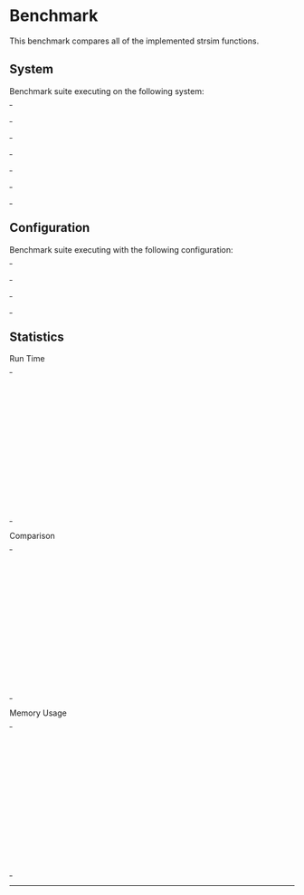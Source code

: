 # Benchmark

This benchmark compares all of the implemented strsim functions.

## System

Benchmark suite executing on the following system:

<table style="width: 1%">
  <tr>
    <th style="width: 1%; white-space: nowrap">Operating System</th>
    <td>macOS</td>
  </tr><tr>
    <th style="white-space: nowrap">CPU Information</th>
    <td style="white-space: nowrap">Intel(R) Core(TM) i5-3230M CPU @ 2.60GHz</td>
  </tr><tr>
    <th style="white-space: nowrap">Number of Available Cores</th>
    <td style="white-space: nowrap">4</td>
  </tr><tr>
    <th style="white-space: nowrap">Available Memory</th>
    <td style="white-space: nowrap">8 GB</td>
  </tr><tr>
    <th style="white-space: nowrap">Elixir Version</th>
    <td style="white-space: nowrap">1.10.3</td>
  </tr><tr>
    <th style="white-space: nowrap">Erlang Version</th>
    <td style="white-space: nowrap">22.3.2</td>
  </tr>
</table>

## Configuration

Benchmark suite executing with the following configuration:

<table style="width: 1%">
  <tr>
    <th style="width: 1%">:time</th>
    <td style="white-space: nowrap">10 s</td>
  </tr><tr>
    <th>:parallel</th>
    <td style="white-space: nowrap">1</td>
  </tr><tr>
    <th>:warmup</th>
    <td style="white-space: nowrap">2 s</td>
  </tr>
</table>

## Statistics

Run Time
<table style="width: 1%">
  <tr>
    <th>Name</th>
    <th style="text-align: right">IPS</th>
    <th style="text-align: right">Average</th>
    <th style="text-align: right">Devitation</th>
    <th style="text-align: right">Median</th>
    <th style="text-align: right">99th&nbsp;%</th>
  </tr>
  <tr>
    <td style="white-space: nowrap">strsim hamming</td>
    <td style="white-space: nowrap; text-align: right">999.70 K</td>
    <td style="white-space: nowrap; text-align: right">1.00 μs</td>
    <td style="white-space: nowrap; text-align: right">±740.99%</td>
    <td style="white-space: nowrap; text-align: right">0.90 μs</td>
    <td style="white-space: nowrap; text-align: right">2.90 μs</td>
  </tr>
  <tr>
    <td style="white-space: nowrap">strsim levenshtein</td>
    <td style="white-space: nowrap; text-align: right">875.14 K</td>
    <td style="white-space: nowrap; text-align: right">1.14 μs</td>
    <td style="white-space: nowrap; text-align: right">±560.15%</td>
    <td style="white-space: nowrap; text-align: right">0.90 μs</td>
    <td style="white-space: nowrap; text-align: right">1.90 μs</td>
  </tr>
  <tr>
    <td style="white-space: nowrap">strsim jaro_winkler</td>
    <td style="white-space: nowrap; text-align: right">857.13 K</td>
    <td style="white-space: nowrap; text-align: right">1.17 μs</td>
    <td style="white-space: nowrap; text-align: right">±3349.63%</td>
    <td style="white-space: nowrap; text-align: right">0.90 μs</td>
    <td style="white-space: nowrap; text-align: right">1.90 μs</td>
  </tr>
  <tr>
    <td style="white-space: nowrap">strsim jaro</td>
    <td style="white-space: nowrap; text-align: right">825.02 K</td>
    <td style="white-space: nowrap; text-align: right">1.21 μs</td>
    <td style="white-space: nowrap; text-align: right">±3031.27%</td>
    <td style="white-space: nowrap; text-align: right">0.90 μs</td>
    <td style="white-space: nowrap; text-align: right">1.90 μs</td>
  </tr>
  <tr>
    <td style="white-space: nowrap">strsim normalized_levensthein</td>
    <td style="white-space: nowrap; text-align: right">814.59 K</td>
    <td style="white-space: nowrap; text-align: right">1.23 μs</td>
    <td style="white-space: nowrap; text-align: right">±3028.62%</td>
    <td style="white-space: nowrap; text-align: right">0.90 μs</td>
    <td style="white-space: nowrap; text-align: right">1.90 μs</td>
  </tr>
  <tr>
    <td style="white-space: nowrap">strsim osa_distance</td>
    <td style="white-space: nowrap; text-align: right">582.47 K</td>
    <td style="white-space: nowrap; text-align: right">1.72 μs</td>
    <td style="white-space: nowrap; text-align: right">±125.60%</td>
    <td style="white-space: nowrap; text-align: right">1.90 μs</td>
    <td style="white-space: nowrap; text-align: right">2.90 μs</td>
  </tr>
  <tr>
    <td style="white-space: nowrap">strsim sorensen_dice</td>
    <td style="white-space: nowrap; text-align: right">342.32 K</td>
    <td style="white-space: nowrap; text-align: right">2.92 μs</td>
    <td style="white-space: nowrap; text-align: right">±937.25%</td>
    <td style="white-space: nowrap; text-align: right">2.90 μs</td>
    <td style="white-space: nowrap; text-align: right">4.90 μs</td>
  </tr>
  <tr>
    <td style="white-space: nowrap">strsim normalized_damerau_levensthein</td>
    <td style="white-space: nowrap; text-align: right">316.46 K</td>
    <td style="white-space: nowrap; text-align: right">3.16 μs</td>
    <td style="white-space: nowrap; text-align: right">±943.36%</td>
    <td style="white-space: nowrap; text-align: right">2.90 μs</td>
    <td style="white-space: nowrap; text-align: right">4.90 μs</td>
  </tr>
  <tr>
    <td style="white-space: nowrap">strsim damerau_levenshtein</td>
    <td style="white-space: nowrap; text-align: right">300.54 K</td>
    <td style="white-space: nowrap; text-align: right">3.33 μs</td>
    <td style="white-space: nowrap; text-align: right">±193.95%</td>
    <td style="white-space: nowrap; text-align: right">2.90 μs</td>
    <td style="white-space: nowrap; text-align: right">7.90 μs</td>
  </tr>
</table>
Comparison
<table style="width: 1%">
  <tr>
    <th>Name</th>
    <th style="text-align: right">IPS</th>
    <th style="text-align: right">Slower</th>
  <tr>
    <td style="white-space: nowrap">strsim hamming</td>
    <td style="white-space: nowrap;text-align: right">999.70 K</td>
    <td>&nbsp;</td>
  </tr>
  <tr>
    <td style="white-space: nowrap">strsim levenshtein</td>
    <td style="white-space: nowrap; text-align: right">875.14 K</td>
    <td style="white-space: nowrap; text-align: right">1.14x</td>
  </tr>
  <tr>
    <td style="white-space: nowrap">strsim jaro_winkler</td>
    <td style="white-space: nowrap; text-align: right">857.13 K</td>
    <td style="white-space: nowrap; text-align: right">1.17x</td>
  </tr>
  <tr>
    <td style="white-space: nowrap">strsim jaro</td>
    <td style="white-space: nowrap; text-align: right">825.02 K</td>
    <td style="white-space: nowrap; text-align: right">1.21x</td>
  </tr>
  <tr>
    <td style="white-space: nowrap">strsim normalized_levensthein</td>
    <td style="white-space: nowrap; text-align: right">814.59 K</td>
    <td style="white-space: nowrap; text-align: right">1.23x</td>
  </tr>
  <tr>
    <td style="white-space: nowrap">strsim osa_distance</td>
    <td style="white-space: nowrap; text-align: right">582.47 K</td>
    <td style="white-space: nowrap; text-align: right">1.72x</td>
  </tr>
  <tr>
    <td style="white-space: nowrap">strsim sorensen_dice</td>
    <td style="white-space: nowrap; text-align: right">342.32 K</td>
    <td style="white-space: nowrap; text-align: right">2.92x</td>
  </tr>
  <tr>
    <td style="white-space: nowrap">strsim normalized_damerau_levensthein</td>
    <td style="white-space: nowrap; text-align: right">316.46 K</td>
    <td style="white-space: nowrap; text-align: right">3.16x</td>
  </tr>
  <tr>
    <td style="white-space: nowrap">strsim damerau_levenshtein</td>
    <td style="white-space: nowrap; text-align: right">300.54 K</td>
    <td style="white-space: nowrap; text-align: right">3.33x</td>
  </tr>
</table>
Memory Usage
<table style="width: 1%">
  <tr>
    <th>Name</th>
    <th style="text-align: right">Memory</th>
      <th style="text-align: right">Factor</th>
  </tr>
  <tr>
    <td style="white-space: nowrap">strsim hamming</td>
    <td style="white-space: nowrap">24 B</td>
      <td>&nbsp;</td>
  </tr>
  <tr>
    <td style="white-space: nowrap">strsim levenshtein</td>
    <td style="white-space: nowrap">24 B</td>
    <td>1.0x</td>
  </tr>
  <tr>
    <td style="white-space: nowrap">strsim jaro_winkler</td>
    <td style="white-space: nowrap">40 B</td>
    <td>1.67x</td>
  </tr>
  <tr>
    <td style="white-space: nowrap">strsim jaro</td>
    <td style="white-space: nowrap">40 B</td>
    <td>1.67x</td>
  </tr>
  <tr>
    <td style="white-space: nowrap">strsim normalized_levensthein</td>
    <td style="white-space: nowrap">40 B</td>
    <td>1.67x</td>
  </tr>
  <tr>
    <td style="white-space: nowrap">strsim osa_distance</td>
    <td style="white-space: nowrap">24 B</td>
    <td>1.0x</td>
  </tr>
  <tr>
    <td style="white-space: nowrap">strsim sorensen_dice</td>
    <td style="white-space: nowrap">40 B</td>
    <td>1.67x</td>
  </tr>
  <tr>
    <td style="white-space: nowrap">strsim normalized_damerau_levensthein</td>
    <td style="white-space: nowrap">40 B</td>
    <td>1.67x</td>
  </tr>
  <tr>
    <td style="white-space: nowrap">strsim damerau_levenshtein</td>
    <td style="white-space: nowrap">24 B</td>
    <td>1.0x</td>
  </tr>
</table>
<hr/>
